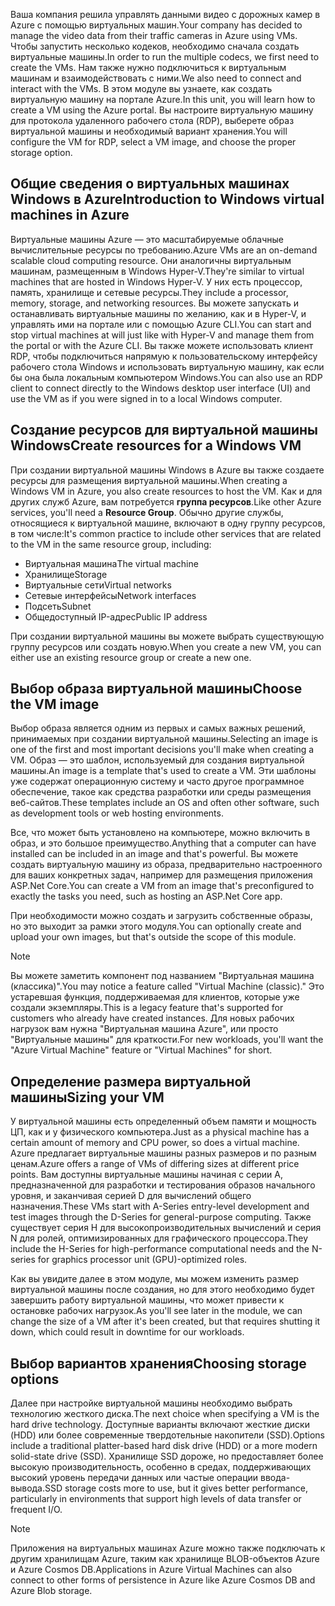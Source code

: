 <span data-ttu-id="aa30d-101">Ваша компания решила управлять данными видео с дорожных камер в Azure с помощью виртуальных машин.</span><span class="sxs-lookup"><span data-stu-id="aa30d-101">Your company has decided to manage the video data from their traffic cameras in Azure using VMs.</span></span> <span data-ttu-id="aa30d-102">Чтобы запустить несколько кодеков, необходимо сначала создать виртуальные машины.</span><span class="sxs-lookup"><span data-stu-id="aa30d-102">In order to run the multiple codecs, we first need to create the VMs.</span></span> <span data-ttu-id="aa30d-103">Нам также нужно подключиться к виртуальным машинам и взаимодействовать с ними.</span><span class="sxs-lookup"><span data-stu-id="aa30d-103">We also need to connect and interact with the VMs.</span></span> <span data-ttu-id="aa30d-104">В этом модуле вы узнаете, как создать виртуальную машину на портале Azure.</span><span class="sxs-lookup"><span data-stu-id="aa30d-104">In this unit, you will learn how to create a VM using the Azure portal.</span></span> <span data-ttu-id="aa30d-105">Вы настроите виртуальную машину для протокола удаленного рабочего стола (RDP), выберете образ виртуальной машины и необходимый вариант хранения.</span><span class="sxs-lookup"><span data-stu-id="aa30d-105">You will configure the VM for RDP, select a VM image, and choose the proper storage option.</span></span>

## <a name="introduction-to-windows-virtual-machines-in-azure"></a><span data-ttu-id="aa30d-106">Общие сведения о виртуальных машинах Windows в Azure</span><span class="sxs-lookup"><span data-stu-id="aa30d-106">Introduction to Windows virtual machines in Azure</span></span>

<span data-ttu-id="aa30d-107">Виртуальные машины Azure — это масштабируемые облачные вычислительные ресурсы по требованию.</span><span class="sxs-lookup"><span data-stu-id="aa30d-107">Azure VMs are an on-demand scalable cloud computing resource.</span></span> <span data-ttu-id="aa30d-108">Они аналогичны виртуальным машинам, размещенным в Windows Hyper-V.</span><span class="sxs-lookup"><span data-stu-id="aa30d-108">They're similar to virtual machines that are hosted in Windows Hyper-V.</span></span> <span data-ttu-id="aa30d-109">У них есть процессор, память, хранилище и сетевые ресурсы.</span><span class="sxs-lookup"><span data-stu-id="aa30d-109">They include a processor, memory, storage, and networking resources.</span></span> <span data-ttu-id="aa30d-110">Вы можете запускать и останавливать виртуальные машины по желанию, как и в Hyper-V, и управлять ими на портале или с помощью Azure CLI.</span><span class="sxs-lookup"><span data-stu-id="aa30d-110">You can start and stop virtual machines at will just like with Hyper-V and manage them from the portal or with the Azure CLI.</span></span> <span data-ttu-id="aa30d-111">Вы также можете использовать клиент RDP, чтобы подключиться напрямую к пользовательскому интерфейсу рабочего стола Windows и использовать виртуальную машину, как если бы она была локальным компьютером Windows.</span><span class="sxs-lookup"><span data-stu-id="aa30d-111">You can also use an RDP client to connect directly to the Windows desktop user interface (UI) and use the VM as if you were signed in to a local Windows computer.</span></span>

## <a name="create-resources-for-a-windows-vm"></a><span data-ttu-id="aa30d-112">Создание ресурсов для виртуальной машины Windows</span><span class="sxs-lookup"><span data-stu-id="aa30d-112">Create resources for a Windows VM</span></span>

<span data-ttu-id="aa30d-113">При создании виртуальной машины Windows в Azure вы также создаете ресурсы для размещения виртуальной машины.</span><span class="sxs-lookup"><span data-stu-id="aa30d-113">When creating a Windows VM in Azure, you also create resources to host the VM.</span></span> <span data-ttu-id="aa30d-114">Как и для других служб Azure, вам потребуется **группа ресурсов**.</span><span class="sxs-lookup"><span data-stu-id="aa30d-114">Like other Azure services, you'll need a **Resource Group**.</span></span> <span data-ttu-id="aa30d-115">Обычно другие службы, относящиеся к виртуальной машине, включают в одну группу ресурсов, в том числе:</span><span class="sxs-lookup"><span data-stu-id="aa30d-115">It's common practice to include other services that are related to the VM in the same resource group, including:</span></span>

* <span data-ttu-id="aa30d-116">Виртуальная машина</span><span class="sxs-lookup"><span data-stu-id="aa30d-116">The virtual machine</span></span>
* <span data-ttu-id="aa30d-117">Хранилище</span><span class="sxs-lookup"><span data-stu-id="aa30d-117">Storage</span></span>
* <span data-ttu-id="aa30d-118">Виртуальные сети</span><span class="sxs-lookup"><span data-stu-id="aa30d-118">Virtual networks</span></span> 
* <span data-ttu-id="aa30d-119">Сетевые интерфейсы</span><span class="sxs-lookup"><span data-stu-id="aa30d-119">Network interfaces</span></span>
* <span data-ttu-id="aa30d-120">Подсеть</span><span class="sxs-lookup"><span data-stu-id="aa30d-120">Subnet</span></span>
* <span data-ttu-id="aa30d-121">Общедоступный IP-адрес</span><span class="sxs-lookup"><span data-stu-id="aa30d-121">Public IP address</span></span>

<span data-ttu-id="aa30d-122">При создании виртуальной машины вы можете выбрать существующую группу ресурсов или создать новую.</span><span class="sxs-lookup"><span data-stu-id="aa30d-122">When you create a new VM, you can either use an existing resource group or create a new one.</span></span>

## <a name="choose-the-vm-image"></a><span data-ttu-id="aa30d-123">Выбор образа виртуальной машины</span><span class="sxs-lookup"><span data-stu-id="aa30d-123">Choose the VM image</span></span>

<span data-ttu-id="aa30d-124">Выбор образа является одним из первых и самых важных решений, принимаемых при создании виртуальной машины.</span><span class="sxs-lookup"><span data-stu-id="aa30d-124">Selecting an image is one of the first and most important decisions you'll make when creating a VM.</span></span> <span data-ttu-id="aa30d-125">Образ — это шаблон, используемый для создания виртуальной машины.</span><span class="sxs-lookup"><span data-stu-id="aa30d-125">An image is a template that's used to create a VM.</span></span> <span data-ttu-id="aa30d-126">Эти шаблоны уже содержат операционную систему и часто другое программное обеспечение, такое как средства разработки или среды размещения веб-сайтов.</span><span class="sxs-lookup"><span data-stu-id="aa30d-126">These templates include an OS and often other software, such as development tools or web hosting environments.</span></span>

<span data-ttu-id="aa30d-127">Все, что может быть установлено на компьютере, можно включить в образ, и это большое преимущество.</span><span class="sxs-lookup"><span data-stu-id="aa30d-127">Anything that a computer can have installed can be included in an image and that's powerful.</span></span> <span data-ttu-id="aa30d-128">Вы можете создать виртуальную машину из образа, предварительно настроенного для ваших конкретных задач, например для размещения приложения ASP.Net Core.</span><span class="sxs-lookup"><span data-stu-id="aa30d-128">You can create a VM from an image that's preconfigured to exactly the tasks you need, such as hosting an ASP.Net Core app.</span></span>

<span data-ttu-id="aa30d-129">При необходимости можно создать и загрузить собственные образы, но это выходит за рамки этого модуля.</span><span class="sxs-lookup"><span data-stu-id="aa30d-129">You can optionally create and upload your own images, but that's outside the scope of this module.</span></span>

> [!Note] 
> <span data-ttu-id="aa30d-130">Вы можете заметить компонент под названием "Виртуальная машина (классика)".</span><span class="sxs-lookup"><span data-stu-id="aa30d-130">You may notice a feature called "Virtual Machine (classic)."</span></span> <span data-ttu-id="aa30d-131">Это устаревшая функция, поддерживаемая для клиентов, которые уже создали экземпляры.</span><span class="sxs-lookup"><span data-stu-id="aa30d-131">This is a legacy feature that's supported for customers who already have created instances.</span></span> <span data-ttu-id="aa30d-132">Для новых рабочих нагрузок вам нужна "Виртуальная машина Azure", или просто "Виртуальные машины" для краткости.</span><span class="sxs-lookup"><span data-stu-id="aa30d-132">For new workloads, you'll want the "Azure Virtual Machine" feature or "Virtual Machines" for short.</span></span>

## <a name="sizing-your-vm"></a><span data-ttu-id="aa30d-133">Определение размера виртуальной машины</span><span class="sxs-lookup"><span data-stu-id="aa30d-133">Sizing your VM</span></span>

<span data-ttu-id="aa30d-134">У виртуальной машины есть определенный объем памяти и мощность ЦП, как и у физического компьютера.</span><span class="sxs-lookup"><span data-stu-id="aa30d-134">Just as a physical machine has a certain amount of memory and CPU power, so does a virtual machine.</span></span> <span data-ttu-id="aa30d-135">Azure предлагает виртуальные машины разных размеров и по разным ценам.</span><span class="sxs-lookup"><span data-stu-id="aa30d-135">Azure offers a range of VMs of differing sizes at different price points.</span></span> <span data-ttu-id="aa30d-136">Вам доступны виртуальные машины начиная с серии A, предназначенной для разработки и тестирования образов начального уровня, и заканчивая серией D для вычислений общего назначения.</span><span class="sxs-lookup"><span data-stu-id="aa30d-136">These VMs start with A-Series entry-level development and test images through the D-Series for general-purpose computing.</span></span> <span data-ttu-id="aa30d-137">Также существует серия H для высокопроизводительных вычислений и серия N для ролей, оптимизированных для графического процессора.</span><span class="sxs-lookup"><span data-stu-id="aa30d-137">They include the H-Series for high-performance computational needs and the N-series for graphics processor unit (GPU)-optimized roles.</span></span>

<span data-ttu-id="aa30d-138">Как вы увидите далее в этом модуле, мы можем изменить размер виртуальной машины после создания, но для этого необходимо будет завершить работу виртуальной машины, что может привести к остановке рабочих нагрузок.</span><span class="sxs-lookup"><span data-stu-id="aa30d-138">As you'll see later in the module, we can change the size of a VM after it's been created, but that requires shutting it down, which could result in downtime for our workloads.</span></span>

## <a name="choosing-storage-options"></a><span data-ttu-id="aa30d-139">Выбор вариантов хранения</span><span class="sxs-lookup"><span data-stu-id="aa30d-139">Choosing storage options</span></span>

<span data-ttu-id="aa30d-140">Далее при настройке виртуальной машины необходимо выбрать технологию жесткого диска.</span><span class="sxs-lookup"><span data-stu-id="aa30d-140">The next choice when specifying a VM is the hard drive technology.</span></span> <span data-ttu-id="aa30d-141">Доступные варианты включают жесткие диски (HDD) или более современные твердотельные накопители (SSD).</span><span class="sxs-lookup"><span data-stu-id="aa30d-141">Options include a traditional platter-based hard disk drive (HDD) or a more modern solid-state drive (SSD).</span></span> <span data-ttu-id="aa30d-142">Хранилище SSD дороже, но предоставляет более высокую производительность, особенно в средах, поддерживающих высокий уровень передачи данных или частые операции ввода-вывода.</span><span class="sxs-lookup"><span data-stu-id="aa30d-142">SSD storage costs more to use, but it gives better performance, particularly in environments that support high levels of data transfer or frequent I/O.</span></span>

> [!Note] 
> <span data-ttu-id="aa30d-143">Приложения на виртуальных машинах Azure можно также подключать к другим хранилищам Azure, таким как хранилище BLOB-объектов Azure и Azure Cosmos DB.</span><span class="sxs-lookup"><span data-stu-id="aa30d-143">Applications in Azure Virtual Machines can also connect to other forms of persistence in Azure like Azure Cosmos DB and Azure Blob storage.</span></span>
